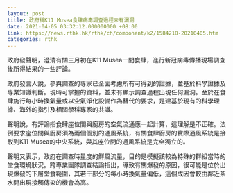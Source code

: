 ```yaml
---
layout: post
title: 政府稱K11 Musea食肆病毒調查過程未有漏洞
date: 2021-04-05 03:32:12.000000000 +08:00
link: https://news.rthk.hk/rthk/ch/component/k2/1584218-20210405.htm
categories: rthk
---
```


政府發聲明，澄清有關三月初在K11 Musea一間食肆，進行新冠病毒傳播現場調查後所得結果的一些評論。

政府發言人說，參與調查的專家已全面考慮所有可得到的證據，並基於科學證據及專業知識判斷。現時可掌握的資料，並未有顯示調查過程出現任何漏洞。至於在食肆施行每小時換氣量或以空氣淨化設備作為替代的要求，是建基於現有的科學理據、海外的指引及相關學科專家的共識。

聲明說，有評論指食肆座位間與廚房的空氣流通應一起計算，這理解是不正確。法例要求座位間與廚房須為兩個個別的通風系統，有關食肆廚房的實際通風系統是接駁到K11 Musea的中央系統，與其座位間的通風系統是完全獨立的。

聲明又表示，政府在調查時量度的鮮風流量，目的是模擬該較為特殊的群組當時的堂食環境狀況。跨專業團隊調查結論指出，導致有關爆發的原因，很可能是位於出現爆發的下層堂食範圍，其若干部分的每小時換氣量偏低，這個成因會較由鄰近茶水間出現接觸傳染的機會為高。
